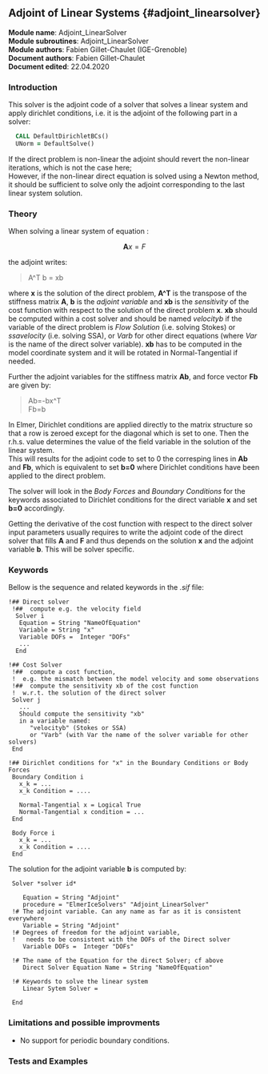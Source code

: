 ## Adjoint of Linear Systems {#adjoint_linearsolver}

**Module name**: Adjoint_LinearSolver  
**Module subroutines**: Adjoint_LinearSolver  
**Module authors**: Fabien Gillet-Chaulet (IGE-Grenoble)  
**Document authors**: Fabien Gillet-Chaulet  
**Document edited**: 22.04.2020  


### Introduction

This solver is the adjoint code of a solver that solves a linear system and apply dirichlet conditions, 
i.e. it is the adjoint of the following part in a solver:
```fortran
  CALL DefaultDirichletBCs()
  UNorm = DefaultSolve()
```

If the direct problem is non-linear the adjoint should revert the non-linear iterations, which is not the case here;  
However, if the non-linear direct equation is solved using a Newton method, it should be sufficient to solve only the adjoint corresponding to the last linear system solution.

### Theory

When solving a linear system of equation : 

$$ \boldsymbol{A} x = F $$

the adjoint writes: 

> A^T b = xb  

where **x** is the solution of the direct problem, **A^T** is the transpose of the stiffness matrix **A**,
**b** is the *adjoint variable* and **xb** is the *sensitivity* of the cost function with respect to the solution of the direct problem **x**. **xb** should be computed within a cost solver and should be named *velocityb* if the variable of the direct problem is *Flow Solution* (i.e. solving Stokes) or *ssavelocity* (i.e. solving SSA), or *Varb* for other direct equations (where *Var* is the name of the direct solver variable). **xb** has to be computed in the model coordinate system and it will be rotated in Normal-Tangential if needed.

Further the adjoint variables for the stiffness matrix **Ab**, and force vector **Fb** are given by:

> Ab=-bx^T  
> Fb=b

In Elmer, Dirichlet conditions are  applied directly to the matrix structure so that a row is zeroed except for the diagonal which is set to one. Then the r.h.s. value determines the value of the field variable  in the solution of the linear system.  
This will results for the adjoint code to set to 0 the corresping lines in **Ab** and **Fb**, which is equivalent to set **b=0** where Dirichlet conditions have been applied to the direct problem.

The solver will look in the *Body Forces* and *Boundary Conditions* for the keywords associated to Dirichlet conditions for the direct variable **x** and set **b=0** accordingly.

Getting the derivative of the cost function with respect to the direct solver input parameters usually requires to write the adjoint code of the direct solver that fills **A** and **F** and thus depends on the solution **x** and the adjoint variable **b**. This will be solver specific.

### Keywords

Bellow is the sequence and related keywords in the *.sif* file:  

```
!## Direct solver
 !##  compute e.g. the velocity field
  Solver i
   Equation = String "NameOfEquation"
   Variable = String "x" 
   Variable DOFs =  Integer "DOFs"
   ...
  End
  
!## Cost Solver
 !##  compute a cost function, 
 !  e.g. the mismatch between the model velocity and some observations
 !##  compute the sensitivity xb of the cost function 
 !  w.r.t. the solution of the direct solver
 Solver j
   ...
   Should compute the sensitivity "xb" 
   in a variable named:
      "velocityb" (Stokes or SSA) 
      or "Varb" (with Var the name of the solver variable for other solvers)
 End
    
!## Dirichlet conditions for "x" in the Boundary Conditions or Body Forces
 Boundary Condition i
   x_k = ...
   x_k Condition = ....
    
   Normal-Tangential x = Logical True
   Normal-Tangential x condition = ...
 End
   
 Body Force i
   x_k = ...
   x_k Condition = ....
 End 

```
 The solution for the adjoint variable **b** is computed by:

```
 Solver *solver id* 
  
    Equation = String "Adjoint"  
    procedure = "ElmerIceSolvers" "Adjoint_LinearSolver"
 !# The adjoint variable. Can any name as far as it is consistent everywhere 
    Variable = String "Adjoint"  
 !# Degrees of freedom for the adjoint variable, 
 !   needs to be consistent with the DOFs of the Direct solver
    Variable DOFs =  Integer "DOFs"
    
 !# The name of the Equation for the direct Solver; cf above
    Direct Solver Equation Name = String "NameOfEquation"
      
 !# Keywords to solve the linear system
    Linear Sytem Solver = 
      
 End
```
### Limitations and possible improvments
 
- No support for periodic boundary conditions.

### Tests and Examples

